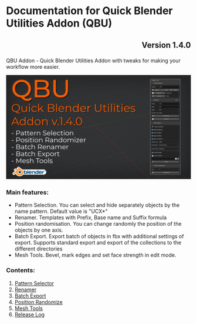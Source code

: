 # Documentation for Quick Blender Utilities Addon (QBU)
## <p align="right">Version 1.4.0</p>

QBU Addon - Quick Blender Utilities Addon with tweaks for making your workflow more easier.

![QBU Cover](/media/main_cover.png)

### Main features:

- Pattern Selection. You can select and hide separately objects by the name pattern. Default value is "UCX*"
- Renamer. Templates with Prefix, Base name and Suffix formula
- Position randomisation. You can change randomly the position of the objects by one axis.
- Batch Export. Export batch of objects in fbx with additional settings of export. Supports standard export and export of the collections to the different directories
- Mesh Tools. Bevel, mark edges and set face strength in edit mode.

### Contents:

1. [Pattern Selector](PATTERN_SELECTOR.md)
2. [Renamer](RENAMER.md)
3. [Batch Export](BATCH_EXPORT.md)
4. [Position Randomize](POSITION_RANDOMIZE.md)
5. [Mesh Tools](MESH_TOOLS.md)
6. [Release Log](RELEASE_LOG.md)